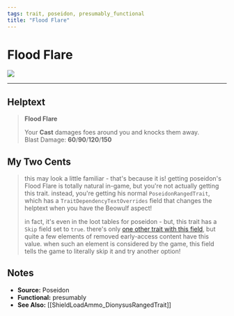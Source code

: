 ```yaml
---
tags: trait, poseidon, presumably_functional
title: "Flood Flare"
---
```

<!-- end front matter -->
# Flood Flare 
![](Poseidon_02_Large.png)

---
## Helptext
> **Flood Flare**
> 
> Your **Cast** damages foes around you and knocks them away.  
> Blast Damage: **60**/**90**/**120**/**150**

## My Two Cents
> this may look a little familiar - that's because it is! getting poseidon's Flood Flare is totally natural in-game, but you're not actually getting this trait. instead, you're getting his normal `PoseidonRangedTrait`, which has a `TraitDependencyTextOverrides` field that changes the helptext when you have the Beowulf aspect!  
> 
> in fact, it's even in the loot tables for poseidon - but, this trait has a `Skip` field set to `true`. there's only [one other trait with this field](ShieldLoadAmmo_DionysusRangedTrait), but quite a few elements of removed early-access content have this value. when such an element is considered by the game, this field tells the game to literally skip it and try another option!

## Notes
* **Source:** Poseidon
* **Functional:** presumably
* **See Also:** [[ShieldLoadAmmo_DionysusRangedTrait]]